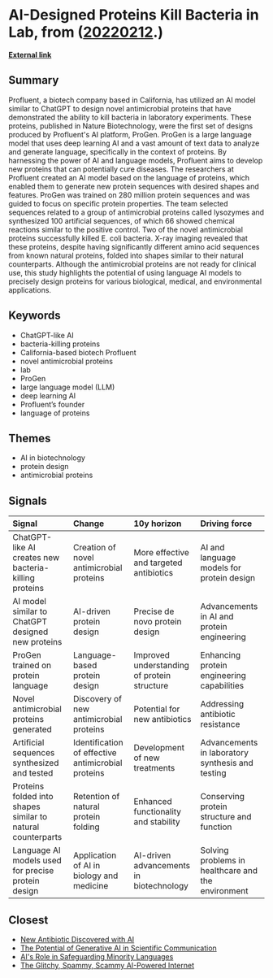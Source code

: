 # __AI-Designed Proteins Kill Bacteria in Lab__, from ([20220212](https://kghosh.substack.com/p/20220212).)

__[External link](https://www.freethink.com/health/ai-antibiotic-proteins)__



## Summary

Profluent, a biotech company based in California, has utilized an AI model similar to ChatGPT to design novel antimicrobial proteins that have demonstrated the ability to kill bacteria in laboratory experiments. These proteins, published in Nature Biotechnology, were the first set of designs produced by Profluent's AI platform, ProGen. ProGen is a large language model that uses deep learning AI and a vast amount of text data to analyze and generate language, specifically in the context of proteins. By harnessing the power of AI and language models, Profluent aims to develop new proteins that can potentially cure diseases. The researchers at Profluent created an AI model based on the language of proteins, which enabled them to generate new protein sequences with desired shapes and features. ProGen was trained on 280 million protein sequences and was guided to focus on specific protein properties. The team selected sequences related to a group of antimicrobial proteins called lysozymes and synthesized 100 artificial sequences, of which 66 showed chemical reactions similar to the positive control. Two of the novel antimicrobial proteins successfully killed E. coli bacteria. X-ray imaging revealed that these proteins, despite having significantly different amino acid sequences from known natural proteins, folded into shapes similar to their natural counterparts. Although the antimicrobial proteins are not ready for clinical use, this study highlights the potential of using language AI models to precisely design proteins for various biological, medical, and environmental applications.

## Keywords

* ChatGPT-like AI
* bacteria-killing proteins
* California-based biotech Profluent
* novel antimicrobial proteins
* lab
* ProGen
* large language model (LLM)
* deep learning AI
* Profluent’s founder
* language of proteins

## Themes

* AI in biotechnology
* protein design
* antimicrobial proteins

## Signals

| Signal                                                      | Change                                             | 10y horizon                                 | Driving force                                      |
|:------------------------------------------------------------|:---------------------------------------------------|:--------------------------------------------|:---------------------------------------------------|
| ChatGPT-like AI creates new bacteria-killing proteins       | Creation of novel antimicrobial proteins           | More effective and targeted antibiotics     | AI and language models for protein design          |
| AI model similar to ChatGPT designed new proteins           | AI-driven protein design                           | Precise de novo protein design              | Advancements in AI and protein engineering         |
| ProGen trained on protein language                          | Language-based protein design                      | Improved understanding of protein structure | Enhancing protein engineering capabilities         |
| Novel antimicrobial proteins generated                      | Discovery of new antimicrobial proteins            | Potential for new antibiotics               | Addressing antibiotic resistance                   |
| Artificial sequences synthesized and tested                 | Identification of effective antimicrobial proteins | Development of new treatments               | Advancements in laboratory synthesis and testing   |
| Proteins folded into shapes similar to natural counterparts | Retention of natural protein folding               | Enhanced functionality and stability        | Conserving protein structure and function          |
| Language AI models used for precise protein design          | Application of AI in biology and medicine          | AI-driven advancements in biotechnology     | Solving problems in healthcare and the environment |

## Closest

* [New Antibiotic Discovered with AI](bb7069f38ff720f7c4d690177ec5d9f9)
* [The Potential of Generative AI in Scientific Communication](60f3a64993d5e355561c59e5d641bec9)
* [AI's Role in Safeguarding Minority Languages](5855d1890365d87af3f5ed4289e6a69e)
* [The Glitchy, Spammy, Scammy AI-Powered Internet](b30a4282af9e53ca673438a8223d9525)